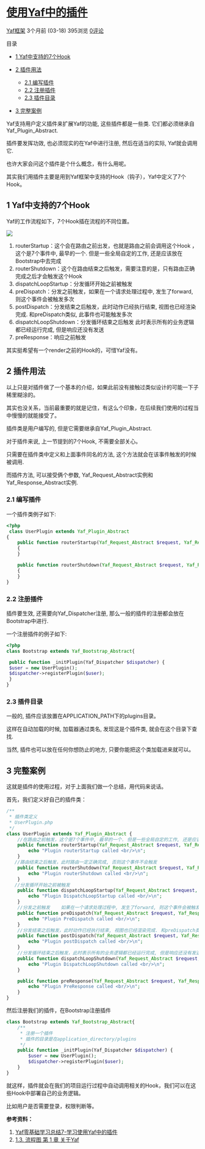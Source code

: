 # [使用Yaf中的插件][0]

 [Yaf框架][1] 3个月前 (03-18) 395浏览  [0评论][2]

目录

* [1 Yaf中支持的7个Hook][3]
* [2 插件用法][4]
    * [2.1 编写插件][5]
    * [2.2 注册插件][6]
    * [2.3 插件目录][7]

* [3 完整案例][8]

Yaf支持用户定义插件来扩展Yaf的功能, 这些插件都是一些类. 它们都必须继承自Yaf_Plugin_Abstract.

插件要发挥功效, 也必须现实的在Yaf中进行注册, 然后在适当的实际, Yaf就会调用它.

也许大家会问这个插件是个什么概念，有什么用呢。

其实我们用插件主要是用到Yaf框架中支持的Hook（钩子），Yaf中定义了7个Hook。

## 1 Yaf中支持的7个Hook 

Yaf的工作流程如下，7个Hook插在流程的不同位置。

![][9]

1. routerStartup：这个会在路由之前出发，也就是路由之前会调用这个Hook ，这个是7个事件中, 最早的一个. 但是一些全局自定的工作, 还是应该放在Bootstrap中去完成
1. routerShutdown：这个在路由结束之后触发，需要注意的是，只有路由正确完成之后才会触发这个Hook
1. dispatchLoopStartup：分发循环开始之前被触发
1. preDispatch：分发之前触发，如果在一个请求处理过程中, 发生了forward, 则这个事件会被触发多次
1. postDispatch：分发结束之后触发，此时动作已经执行结束, 视图也已经渲染完成. 和preDispatch类似, 此事件也可能触发多次
1. dispatchLoopShutdown：分发循环结束之后触发 此时表示所有的业务逻辑都已经运行完成, 但是响应还没有发送
1. preResponse：响应之前触发

其实挺希望有一个render之前的Hook的，可惜Yaf没有。

## 2 插件用法 

以上只是对插件做了一个基本的介绍，如果此前没有接触过类似设计的可能一下子稀里糊涂的。

其实也没关系，当前最重要的就是记住，有这么个印象，在后续我们使用的过程当中慢慢的就能接受了。

插件类是用户编写的, 但是它需要继承自Yaf_Plugin_Abstract.

对于插件来说, 上一节提到的7个Hook, 不需要全部关心。

只需要在插件类中定义和上面事件同名的方法, 这个方法就会在该事件触发的时候被调用.

而插件方法, 可以接受俩个参数, Yaf_Request_Abstract实例和Yaf_Response_Abstract实例.

### 2.1 编写插件 

一个插件类例子如下:
```php
<?php
 class UserPlugin extends Yaf_Plugin_Abstract
{
    public function routerStartup(Yaf_Request_Abstract $request, Yaf_Response_Abstract $response)
    {
    }

    public function routerShutdown(Yaf_Request_Abstract $request, Yaf_Response_Abstract $response)
    {
    }
}
```
### 2.2 注册插件 

插件要生效, 还需要向Yaf_Dispatcher注册, 那么一般的插件的注册都会放在Bootstrap中进行.

一个注册插件的例子如下:
```php
<?php
class Bootstrap extends Yaf_Bootstrap_Abstract{

 public function _initPlugin(Yaf_Dispatcher $dispatcher) {
 $user = new UserPlugin();
 $dispatcher->registerPlugin($user);
 }
}
```
### 2.3 插件目录 

一般的, 插件应该放置在APPLICATION_PATH下的plugins目录。

这样在自动加载的时候, 加载器通过类名, 发现这是个插件类, 就会在这个目录下查找.

当然, 插件也可以放在任何你想防止的地方, 只要你能把这个类加载进来就可以。

## 3 完整案例 

这就是插件的使用过程，对于上面我们做一个总结，用代码来说话。

首先，我们定义好自己的插件类：
```php
/**
 * 插件类定义
 * UserPlugin.php
 */
class UserPlugin extends Yaf_Plugin_Abstract {
    //在路由之前触发，这个是7个事件中, 最早的一个. 但是一些全局自定的工作, 还是应该放在Bootstrap中去完成 
    public function routerStartup(Yaf_Request_Abstract $request, Yaf_Response_Abstract $response) {
        echo "Plugin routerStartup called <br/>\n";
    }
   //路由结束之后触发，此时路由一定正确完成, 否则这个事件不会触发 
    public function routerShutdown(Yaf_Request_Abstract $request, Yaf_Response_Abstract $response) {
        echo "Plugin routerShutdown called <br/>\n";
    }
   //分发循环开始之前被触发 
    public function dispatchLoopStartup(Yaf_Request_Abstract $request, Yaf_Response_Abstract $response) {
        echo "Plugin DispatchLoopStartup called <br/>\n";
    }
    //分发之前触发    如果在一个请求处理过程中, 发生了forward, 则这个事件会被触发多次 
    public function preDispatch(Yaf_Request_Abstract $request, Yaf_Response_Abstract $response) {
        echo "Plugin PreDispatch called <br/>\n";
    }
    //分发结束之后触发，此时动作已经执行结束, 视图也已经渲染完成. 和preDispatch类似, 此事件也可能触发多次 
    public function postDispatch(Yaf_Request_Abstract $request, Yaf_Response_Abstract $response) {
        echo "Plugin postDispatch called <br/>\n";
    }
    //分发循环结束之后触发，此时表示所有的业务逻辑都已经运行完成, 但是响应还没有发送 
    public function dispatchLoopShutdown(Yaf_Request_Abstract $request, Yaf_Response_Abstract $response) {
        echo "Plugin DispatchLoopShutdown called <br/>\n";
    }

    public function preResponse(Yaf_Request_Abstract $request, Yaf_Response_Abstract $response) {
        echo "Plugin PreResponse called <br/>\n";
    }
}
```
然后注册我们的插件，在Bootstrap注册插件
```php
class Bootstrap extends Yaf_Bootstrap_Abstract{
    /**
     * 注册一个插件
     * 插件的目录是在application_directory/plugins
     */
    public function _initPlugin(Yaf_Dispatcher $dispatcher) {
        $user = new UserPlugin();
        $dispatcher->registerPlugin($user);
    }
}
```
就这样，插件就会在我们的项目运行过程中自动调用相关的Hook，我们可以在这些Hook中部署自己的业务逻辑。

比如用户是否需要登录，权限判断等。

**参考资料：**

1. [Yaf零基础学习总结7-学习使用Yaf中的插件][10]
1. [1.3. 流程图 第 1 章 关于Yaf][11]

[0]: http://www.awaimai.com/2070.html
[1]: http://www.awaimai.com/category/php/yaf
[2]: http://www.awaimai.com/2070.html#respond
[3]: #1_Yaf7Hook
[4]: #2
[5]: #21
[6]: #22
[7]: #23
[8]: #3
[9]: ../img/yaf_sequence.png
[10]: http://www.lai18.com/content/407154.html
[11]: http://www.laruence.com/manual/yaf.sequence.html